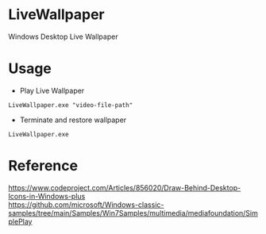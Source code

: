 # LiveWallpaper
Windows Desktop Live Wallpaper

# Usage
- Play Live Wallpaper
```
LiveWallpaper.exe "video-file-path"
```
- Terminate and restore wallpaper
```
LiveWallpaper.exe
```

# Reference
https://www.codeproject.com/Articles/856020/Draw-Behind-Desktop-Icons-in-Windows-plus  
https://github.com/microsoft/Windows-classic-samples/tree/main/Samples/Win7Samples/multimedia/mediafoundation/SimplePlay

